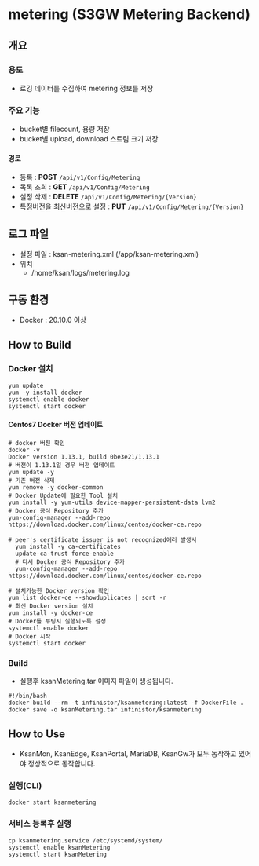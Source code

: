 # metering (S3GW Metering Backend)

## 개요

### 용도

-   로깅 데이터를 수집하여 metering 정보를 저장

### 주요 기능

-   bucket별 filecount, 용량 저장
-   bucket별 upload, download 스트림 크기 저장

#### 경로

-   등록 : **POST** `/api/v1/Config/Metering`
-   목록 조회 : **GET** `/api/v1/Config/Metering`
-   설정 삭제 : **DELETE** `/api/v1/Config/Metering/{Version}`
-   특정버전을 최신버전으로 설정 : **PUT** `/api/v1/Config/Metering/{Version}`

## 로그 파일

-   설정 파일 : ksan-metering.xml (/app/ksan-metering.xml)
-   위치
    -   /home/ksan/logs/metering.log

## 구동 환경

-   Docker : 20.10.0 이상

## How to Build

### Docker 설치

``` shell
yum update
yum -y install docker
systemctl enable docker
systemctl start docker
```

#### Centos7 Docker 버전 업데이트

``` shell
# docker 버전 확인
docker -v
Docker version 1.13.1, build 0be3e21/1.13.1
# 버전이 1.13.1일 경우 버전 업데이트
yum update -y
# 기존 버전 삭제
yum remove -y docker-common
# Docker Update에 필요한 Tool 설치
yum install -y yum-utils device-mapper-persistent-data lvm2
# Docker 공식 Repository 추가
yum-config-manager --add-repo https://download.docker.com/linux/centos/docker-ce.repo

# peer's certificate issuer is not recognized에러 발생시
  yum install -y ca-certificates
  update-ca-trust force-enable
  # 다시 Docker 공식 Repository 추가
  yum-config-manager --add-repo https://download.docker.com/linux/centos/docker-ce.repo

# 설치가능한 Docker version 확인
yum list docker-ce --showduplicates | sort -r
# 최신 Docker version 설치
yum install -y docker-ce
# Docker를 부팅시 실행되도록 설정
systemctl enable docker
# Docker 시작
systemctl start docker
```

### Build

- 실행후 ksanMetering.tar 이미지 파일이 생성됩니다.

```shell
#!/bin/bash
docker build --rm -t infinistor/ksanmetering:latest -f DockerFile .
docker save -o ksanMetering.tar infinistor/ksanmetering
```

## How to Use

- KsanMon, KsanEdge, KsanPortal, MariaDB, KsanGw가 모두 동작하고 있어야 정상적으로 동작합니다.

### 실행(CLI)

``` shell
docker start ksanmetering
```

### 서비스 등록후 실행
``` shell
cp ksanmetering.service /etc/systemd/system/
systemctl enable ksanMetering
systemctl start ksanMetering
```